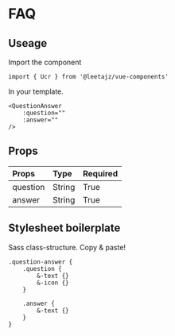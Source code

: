# FAQ

## Useage
Import the component
```
import { Ucr } from '@leetajz/vue-components'
```

In your template.
```
<QuestionAnswer
    :question=""
    :answer=""
/>
```

## Props
| Props      | Type     | Required   |
|:-----------|:---------|:-----------|
| question   | String   | True       |
| answer     | String   | True       |

## Stylesheet boilerplate
Sass class-structure. Copy & paste!
```
.question-answer {
    .question {
        &-text {}
        &-icon {}
    }

    .answer {
        &-text {}
    }
}
```
